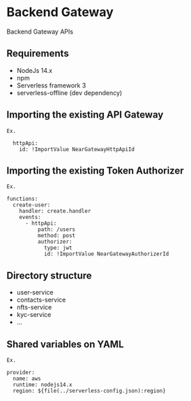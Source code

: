 # Backend Gateway
Backend Gateway APIs

## Requirements
- NodeJs 14.x
- npm
- Serverless framework 3
- serverless-offline (dev dependency)

## Importing the existing API Gateway
```
Ex.

  httpApi:
    id: !ImportValue NearGatewayHttpApiId

```

## Importing the existing Token Authorizer

```
Ex.

functions:
  create-user:
    handler: create.handler
    events:
      - httpApi:
          path: /users
          method: post
          authorizer:            
            type: jwt            
            id: !ImportValue NearGatewayAuthorizerId
```

## Directory structure

- user-service
- contacts-service
- nfts-service
- kyc-service
- ...

## Shared variables on YAML

```
Ex. 

provider:
  name: aws
  runtime: nodejs14.x
  region: ${file(../serverless-config.json):region}

```
